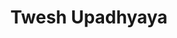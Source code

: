 ---
# Display name
title: Twesh Upadhyaya

weight: 70

# Is this the primary user of the site?
superuser: false

role: 

# Organizations/Affiliations
organizations:
  - name: University of Maryland, College Park
    # url: 'https://quics.umd.edu/people/twesh-upadhyaya'

social:
  - icon: globe
    icon_pack: fas
    link: 'https://quics.umd.edu/people/twesh-upadhyaya'
  - icon: envelope
    icon_pack: fas
    link: 'mailto:tweshu@umd.edu'
  # - icon: twitter
  #   icon_pack: fab
  #   link: https://twitter.com/nicoleyh11
  - icon: google-scholar
    icon_pack: ai
    link: https://scholar.google.com/citations?user=tsE4hDIAAAAJ
  # - icon: github
  #   icon_pack: fab
  #   link: https://github.com/gcushen

# Organizational groups that you belong to (for People widget)
#   Set this to `[]` or comment out if you are not using People widget.
user_groups:
  - Speakers
  - Local Organizing Committee
---